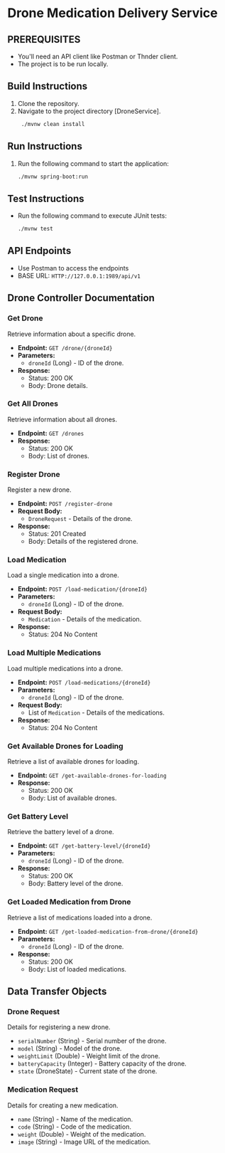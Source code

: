 # Drone Medication Delivery Service

## PREREQUISITES
- You'll need an API client like Postman or Thnder client.
- The project is to be run locally.


## Build Instructions
1. Clone the repository.
2. Navigate to the project directory [DroneService].
   ```bash 
    ./mvnw clean install
    ```

## Run Instructions
1. Run the following command to start the application:
    ```bash 
    ./mvnw spring-boot:run
    ```

## Test Instructions
- Run the following command to execute JUnit tests:
    ```bash
    ./mvnw test
    ```

## API Endpoints
- Use Postman to access the endpoints
- BASE URL: `HTTP://127.0.0.1:1989/api/v1`


## Drone Controller Documentation

### Get Drone
Retrieve information about a specific drone.

- **Endpoint:** `GET /drone/{droneId}`
- **Parameters:**
  - `droneId` (Long) - ID of the drone.
- **Response:**
  - Status: 200 OK
  - Body: Drone details.

### Get All Drones
Retrieve information about all drones.

- **Endpoint:** `GET /drones`
- **Response:**
  - Status: 200 OK
  - Body: List of drones.

### Register Drone
Register a new drone.

- **Endpoint:** `POST /register-drone`
- **Request Body:**
  - `DroneRequest` - Details of the drone.
- **Response:**
  - Status: 201 Created
  - Body: Details of the registered drone.

### Load Medication
Load a single medication into a drone.

- **Endpoint:** `POST /load-medication/{droneId}`
- **Parameters:**
  - `droneId` (Long) - ID of the drone.
- **Request Body:**
  - `Medication` - Details of the medication.
- **Response:**
  - Status: 204 No Content

### Load Multiple Medications
Load multiple medications into a drone.

- **Endpoint:** `POST /load-medications/{droneId}`
- **Parameters:**
  - `droneId` (Long) - ID of the drone.
- **Request Body:**
  - List of `Medication` - Details of the medications.
- **Response:**
  - Status: 204 No Content

### Get Available Drones for Loading
Retrieve a list of available drones for loading.

- **Endpoint:** `GET /get-available-drones-for-loading`
- **Response:**
  - Status: 200 OK
  - Body: List of available drones.

### Get Battery Level
Retrieve the battery level of a drone.

- **Endpoint:** `GET /get-battery-level/{droneId}`
- **Parameters:**
  - `droneId` (Long) - ID of the drone.
- **Response:**
  - Status: 200 OK
  - Body: Battery level of the drone.

### Get Loaded Medication from Drone
Retrieve a list of medications loaded into a drone.

- **Endpoint:** `GET /get-loaded-medication-from-drone/{droneId}`
- **Parameters:**
  - `droneId` (Long) - ID of the drone.
- **Response:**
  - Status: 200 OK
  - Body: List of loaded medications.

## Data Transfer Objects

### Drone Request
Details for registering a new drone.

- `serialNumber` (String) - Serial number of the drone.
- `model` (String) - Model of the drone.
- `weightLimit` (Double) - Weight limit of the drone.
- `batteryCapacity` (Integer) - Battery capacity of the drone.
- `state` (DroneState) - Current state of the drone.

### Medication Request
Details for creating a new medication.

- `name` (String) - Name of the medication.
- `code` (String) - Code of the medication.
- `weight` (Double) - Weight of the medication.
- `image` (String) - Image URL of the medication.
